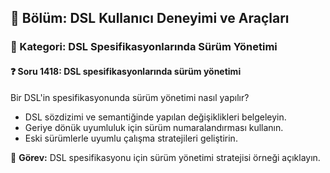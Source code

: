 ## 📘 Bölüm: DSL Kullanıcı Deneyimi ve Araçları  
### 🔹 Kategori: DSL Spesifikasyonlarında Sürüm Yönetimi  
#### ❓ Soru 1418: DSL spesifikasyonlarında sürüm yönetimi

Bir DSL'in spesifikasyonunda sürüm yönetimi nasıl yapılır?

- DSL sözdizimi ve semantiğinde yapılan değişiklikleri belgeleyin.
- Geriye dönük uyumluluk için sürüm numaralandırması kullanın.
- Eski sürümlerle uyumlu çalışma stratejileri geliştirin.

🔧 **Görev:** DSL spesifikasyonu için sürüm yönetimi stratejisi örneği açıklayın.
